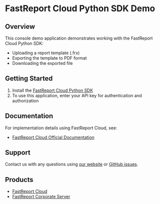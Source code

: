 # FastReport Cloud Python SDK Demo

## Overview
This console demo application demonstrates working with the FastReport Cloud Python SDK:
- Uploading a report template (.frx)
- Exporting the template to PDF format
- Downloading the exported file

## Getting Started

1. Install the [FastReport Cloud Python SDK](https://github.com/FastReports/FastReport-Cloud-Python)
2. To use this application, enter your API key for authentication and authorization

## Documentation
For implementation details using FastReport Cloud, see:
- [FastReport Cloud Official Documentation](https://www.fast-report.com/public_download/docs/Cloud/online/en/user/en-US/user/index.html)

## Support 

Contact us with any questions using [our website](https://www.fast-report.com/en/support/) or [GitHub issues](https://github.com/FastReports/FastReport-Cloud/issues). 

## Products
- [FastReport Cloud](https://www.fast-report.com/products/cloud)
- [FastReport Corporate Server](https://www.fast-report.com/products/corporate-server)



